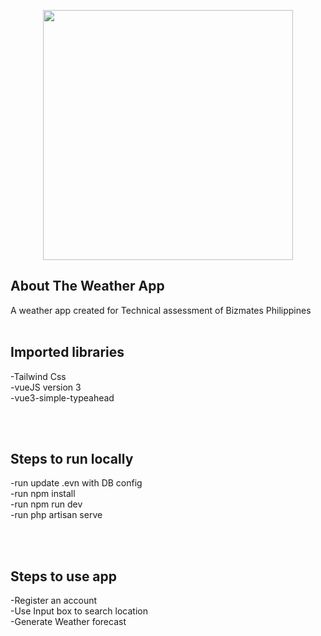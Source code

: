 <p align="center"><a target="_blank"><img src="https://raw.githubusercontent.com/laravel/art/master/logo-lockup/5%20SVG/2%20CMYK/1%20Full%20Color/laravel-logolockup-cmyk-red.svg" width="400"></a></p>


## About The Weather App
A weather app created for Technical assessment of Bizmates Philippines
<br><br>
## Imported libraries<br>
-Tailwind Css<br>
-vueJS version 3<br>
-vue3-simple-typeahead<br>

<br><br>
## Steps to run locally<br>
-run update .evn with DB config<br>
-run npm install<br>
-run npm run dev<br>
-run php artisan serve<br>

<br><br>
## Steps to use app<br>
-Register an account<br>
-Use Input box to search location<br>
-Generate Weather forecast<br>





